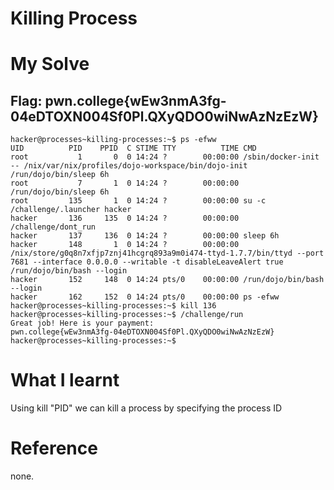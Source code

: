 # Killing Process

# My Solve 
## Flag: pwn.college{wEw3nmA3fg-04eDTOXN004Sf0Pl.QXyQDO0wiNwAzNzEzW}

```
hacker@processes~killing-processes:~$ ps -efww
UID          PID    PPID  C STIME TTY          TIME CMD
root           1       0  0 14:24 ?        00:00:00 /sbin/docker-init -- /nix/var/nix/profiles/dojo-workspace/bin/dojo-init /run/dojo/bin/sleep 6h
root           7       1  0 14:24 ?        00:00:00 /run/dojo/bin/sleep 6h
root         135       1  0 14:24 ?        00:00:00 su -c /challenge/.launcher hacker
hacker       136     135  0 14:24 ?        00:00:00 /challenge/dont_run
hacker       137     136  0 14:24 ?        00:00:00 sleep 6h
hacker       148       1  0 14:24 ?        00:00:00 /nix/store/g0q8n7xfjp7znj41hcgrq893a9m0i474-ttyd-1.7.7/bin/ttyd --port 7681 --interface 0.0.0.0 --writable -t disableLeaveAlert true /run/dojo/bin/bash --login
hacker       152     148  0 14:24 pts/0    00:00:00 /run/dojo/bin/bash --login
hacker       162     152  0 14:24 pts/0    00:00:00 ps -efww
hacker@processes~killing-processes:~$ kill 136
hacker@processes~killing-processes:~$ /challenge/run
Great job! Here is your payment:
pwn.college{wEw3nmA3fg-04eDTOXN004Sf0Pl.QXyQDO0wiNwAzNzEzW}
hacker@processes~killing-processes:~$
```

# What I learnt 
Using kill "PID" we can kill a process by specifying the process ID

# Reference 

none.
